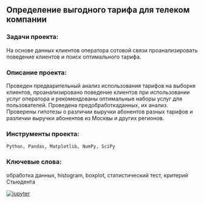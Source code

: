 ## Определение выгодного тарифа для телеком компании

### Задачи проекта:
На основе данных клиентов оператора сотовой связи проанализировать поведение клиентов и поиск оптимального тарифа.

### Описание проекта:
Проведен предварительный анализ использования тарифов на выборке клиентов, проанализировано поведение клиентов при использовании услуг оператора и рекомендованы оптимальные наборы услуг для пользователей.
Проведена предобработкаданных, их анализ. Проверены гипотезы о различии выручки абонентов разных тарифов и различии выручки абонентов из Москвы и других регионов.

### Инструменты проекта:
<code>Python, Pandas, Matplotlib, NumPy, SciPy</code>

### Ключевые слова:
обработка данных, histogram, boxplot, статистический тест, критерий Стьюдента

[![jupyter](https://custom-icon-badges.herokuapp.com/badge/Notebook-24292f.svg?logo=jupyter&style=for-the-badge)](/project04_telecom-prospective-tariff/telecom-prospective-tariff.ipynb)
